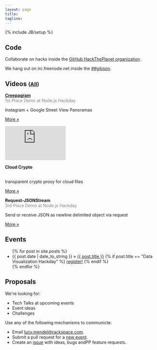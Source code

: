```yaml
---
layout: page
title:
tagline: 
---
```

{% include JB/setup %}

## Code

Collaborate on hacks inside the [GitHub HackThePlanet organization](https://github.com/HackThePlanet ). 

We hang out on irc.freenode.net inside the [##gibson](irc://irc.freenode.net:4443/%23%23gibson ).

## Videos <small>(<a href="/videos.html">All</a>)</small>

<div class="row" style="margin-bottom: 10px;">
  <div class="span3">
    <p><b><a href="http://creepagram.com/">Creepagram</a></b><br /><span style="color:grey;">1st Place Demo at Node.js Hackday</span></p>
    <p>Instagram + Google Street View Panoramas</p>
    <p><a href="https://github.com/mindflash/creepagram" class="btn btn">More &raquo;</a></p>
    <iframe src="http://player.vimeo.com/video/38053195?portrait=0" width="201" height="113" frameborder="0" >
      Creepagram
    </iframe>
  </div>

  <div class="span3">
    <p><b>Cloud Crypto</b><br /><span>&nbsp;</span></p>
    <p>transparent crypto proxy for cloud files</p>
    <p><a href="https://github.com/philips/cloudfiles-crypto-proxy" class="btn btn">More &raquo;</a></p>
  </div>

  <div class="span3">
    <p><b>Request-JSONStream</b><br /><span style="color:grey;">3rd Place Demo at Node.js Hackday</span></p>
    <p>Send or receive JSON as newline delimited object via request</p>
    <p><a href="https://github.com/smurthas/Request-JSONStream" class="btn btn">More &raquo;</a></p>
  </div>
</div>

## Events

<ul class="posts">
  {% for post in site.posts %}
    <li>
      <span>{{ post.date | date_to_string }}</span> &raquo; <a href="{{ BASE_PATH }}{{ post.url }}">{{ post.title }}</a>
      {% if post.title == "Data Visualization Hackday" %}
        <span class="label label-warning"><a href="http://datavizhackday.eventbrite.com/">register!</a></span>
      {% endif %}
    </li>
  {% endfor %}
</ul>

## Proposals

We're looking for:

<ul>
  <li>Tech Talks at upcoming events</li>
  <li>Event ideas</li>
  <li>Challenges</li>
</ul>

Use any of the following mechanisms to communicte:

<ul>
  <li>Email <a href="mailto:lucy.mendel@rackspace.com">lucy.mendel@rackspace.com</a>.</li>
  <li>Submit a pull request for a <a href="https://github.com/HackThePlanet/hacktheplanet.github.com/tree/master/_posts">new event</a>.</li>
  <li>Create an <a href="http://github.com/hacktheplanet/hacktheplanet.github.com/issues">issue</a> with ideas, bugs andPP feature requests.</li>
</ul>
